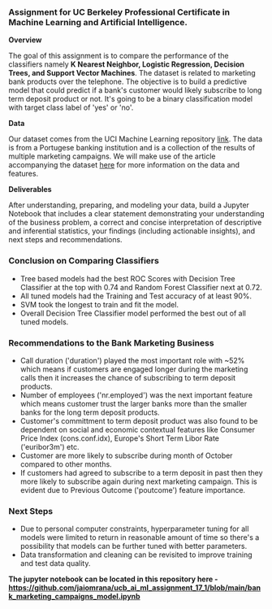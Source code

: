 ### Assignment for UC Berkeley Professional Certificate in Machine Learning and Artificial Intelligence.

**Overview**

The goal of this assignment is to compare the performance of the classifiers namely **K Nearest Neighbor, Logistic Regression, Decision Trees, and Support Vector Machines**. The dataset is related to marketing bank products over the telephone. The objective is to build a predictive model that could predict if a bank's customer would likely subscribe to long term deposit product or not. It's going to be a binary classification model with target class label of 'yes' or 'no'.

**Data**

Our dataset comes from the UCI Machine Learning repository [link](https://archive.ics.uci.edu/ml/datasets/bank+marketing). The data is from a Portugese banking institution and is a collection of the results of multiple marketing campaigns. We will make use of the article accompanying the dataset [here](references/CRISP-DM-BANK.pdf) for more information on the data and features.

**Deliverables**

After understanding, preparing, and modeling your data, build a Jupyter Notebook that includes a clear statement demonstrating your understanding of the business problem, a correct and concise interpretation of descriptive and inferential statistics, your findings (including actionable insights), and next steps and recommendations.

### Conclusion on Comparing Classifiers

* Tree based models had the best ROC Scores with Decision Tree Classifier at the top with 0.74 and Random Forest Classifier next at 0.72.
* All tuned models had the Training and Test accuracy of at least 90%.
* SVM took the longest to train and fit the model.
* Overall Decision Tree Classifier model performed the best out of all tuned models.


### Recommendations to the Bank Marketing Business

* Call duration ('duration') played the most important role with ~52% which means if customers are engaged longer during the marketing calls then it increases the chance of subscribing to term deposit products.
* Number of employees ('nr.employed') was the next important feature which means customer trust the larger banks more than the smaller banks for the long term deposit products.
* Customer's committment to term deposit product was also found to be dependent on social and economic contextual features like Consumer Price Index (cons.conf.idx), Europe's Short Term Libor Rate ('euribor3m') etc.
* Customer are more likely to subscribe during month of October compared to other months.
* If customers had agreed to subscribe to a term deposit in past then they more likely to subscribe again during next marketing campaign. This is evident due to Previous Outcome ('poutcome') feature importance.


### Next Steps

* Due to personal computer constraints, hyperparameter tuning for all models were limited to return in reasonable amount of time so there's a possibility that models can be further tuned with better parameters.
* Data transformation and cleaning can be revisited to improve training and test data quality.


**The jupyter notebook can be located in this repository here - https://github.com/jaiomrana/ucb_ai_ml_assignment_17_1/blob/main/bank_marketing_campaigns_model.ipynb**
